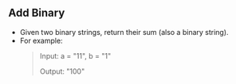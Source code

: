 Add Binary
----------
+ Given two binary strings, return their sum (also a binary string).
+ For example:
  > Input: a = "11", b = "1"
  >
  > Output: "100"
